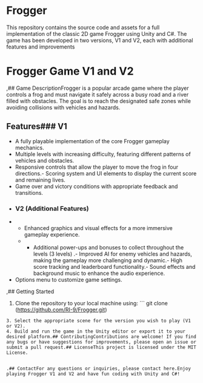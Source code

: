 # Frogger
This repository contains the source code and assets for a full implementation of the classic 2D game Frogger using Unity and C#. The game has been developed in two versions, V1 and V2, each with additional features and improvements


# Frogger Game V1 and V2
,## Game DescriptionFrogger is a popular arcade game where the player controls a frog and must navigate it safely across a busy road and a river filled with obstacles. The goal is to reach the designated safe zones while avoiding collisions with vehicles and hazards.
## Features### V1
- A fully playable implementation of the core Frogger gameplay mechanics.
- Multiple levels with increasing difficulty, featuring different patterns of vehicles and obstacles.
- Responsive controls that allow the player to move the frog in four directions.- Scoring system and UI elements to display the current score and remaining lives.
- Game over and victory conditions with appropriate feedback and transitions.
- ### V2 (Additional Features)
- - Enhanced graphics and visual effects for a more immersive gameplay experience.
  - - Additional power-ups and bonuses to collect throughout the levels  (3 levels)
.- Improved AI for enemy vehicles and hazards, making the gameplay more challenging and dynamic.- High score tracking and leaderboard functionality.- Sound effects and background music to enhance the audio experience.
- Options menu to customize game settings.


,## Getting Started
1. Clone the repository to your local machine using:   ```   git clone (https://github.com/RI-9/Frogger.git)
```2. Open the project in Unity using Unity Hub
3. Select the appropriate scene for the version you wish to play (V1 or V2).
4. Build and run the game in the Unity editor or export it to your desired platform.## ContributingContributions are welcome! If you find any bugs or have suggestions for improvements, please open an issue or submit a pull request.## LicenseThis project is licensed under the MIT License.


.## ContactFor any questions or inquiries, please contact here.Enjoy playing Frogger V1 and V2 and have fun coding with Unity and C#!
